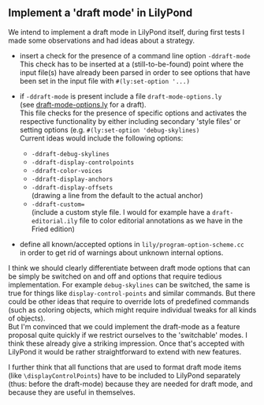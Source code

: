 ## Implement a 'draft mode' in LilyPond

We intend to implement a draft mode in LilyPond itself, during first tests I made some observations and had ideas about a strategy.

- insert a check for the presence of a command line option `-ddraft-mode`  
  This check has to be inserted at a (still-to-be-found) point 
  where the input file(s) have already been parsed in order 
  to see options that have been set in the input file 
  with `#(ly:set-option '...)`
- if `-ddraft-mode` is present include a file `draft-mode-options.ly`  
  (see [draft-mode-options.ly](draft-mode-options.ly) for a draft).  
  This file checks for the presence of specific options and
  activates the respective functionality by either including 
  secondary 'style files' or setting options
  (e.g. `#(ly:set-option 'debug-skylines)`  
  Current ideas would include the following options:
    - `-ddraft-debug-skylines`
    - `-ddraft-display-controlpoints`
    - `-ddraft-color-voices`
    - `-ddraft-display-anchors`
    - `-ddraft-display-offsets`  
     (drawing a line from the default to the actual anchor)
    - `-ddraft-custom=`  
     (include a custom style file. I would for example have
      a `draft-editorial.ily` file to color editorial annotations
      as we have in the Fried edition)

- define all known/accepted options in `lily/program-option-scheme.cc`  
  in order to get rid of warnings about unknown internal options.

I think we should clearly differentiate between draft mode options 
that can be simply be switched on and off and options that require 
tedious implementation.
For example `debug-skylines` can be switched, the same is true for 
things like `display-control-points` and similar commands.
But there could be other ideas that require to override lots of
predefined commands (such as coloring objects, which might require
individual tweaks for all kinds of objects).  
But I'm convinced that we could implement the draft-mode as a feature
proposal quite quickly if we restrict ourselves to the 'switchable'
modes.
I think these already give a striking impression.
Once that's accepted with LilyPond it would be rather straightforward 
to extend with new features.

I further think that all functions that are used to format draft mode
items (like `\displayControlPoints`) have to be included to LilyPond
separately (thus: before the draft-mode) because they are needed for
draft mode, and because they are useful in themselves.